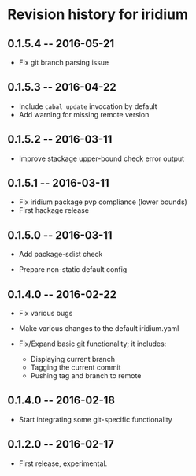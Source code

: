# Revision history for iridium

## 0.1.5.4  -- 2016-05-21

  * Fix git branch parsing issue

## 0.1.5.3  -- 2016-04-22

  * Include `cabal update` invocation by default
  * Add warning for missing remote version

## 0.1.5.2  -- 2016-03-11

  * Improve stackage upper-bound check error output

## 0.1.5.1  -- 2016-03-11

  * Fix iridium package pvp compliance (lower bounds)
  * First hackage release

## 0.1.5.0  -- 2016-03-11

  * Add package-sdist check

  * Prepare non-static default config

## 0.1.4.0  -- 2016-02-22

  * Fix various bugs

  * Make various changes to the default iridium.yaml

  * Fix/Expand basic git functionality; it includes:
    * Displaying current branch
    * Tagging the current commit
    * Pushing tag and branch to remote

## 0.1.4.0  -- 2016-02-18

  * Start integrating some git-specific functionality

## 0.1.2.0  -- 2016-02-17

  * First release, experimental.
